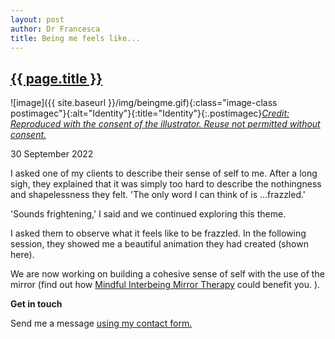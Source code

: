 ```yaml
---
layout: post
author: Dr Francesca
title: Being me feels like...
---
```


 <h2 class="postheader"><a href="{{ site.baseurl }}{{ page.url }}">{{ page.title }}</a></h2>


![image]({{ site.baseurl }}/img/beingme.gif){:class="image-class postimagec"}{:alt="Identity"}{:title="Identity"}{:.postimagec}*<a href="">Credit: Reproduced with the consent of the illustrator. Reuse not permitted without consent.</a>*




<p class="blogdate">30 September 2022</p>


I asked one of my clients to describe their sense of self to me. After a long sigh, they explained that it was simply too hard to describe the nothingness and shapelessness they felt. 'The only word I can think of is ...frazzled.'

'Sounds frightening,' I said and we continued exploring this theme.

I asked them to observe what it feels like to be frazzled. In the following session, they showed me a beautiful animation they had created (shown here).

We are now working on building a cohesive sense of self with the use of the mirror (find out how <a href="https://drfrancesca.co.uk/2020/05/25/Try-mirror-therapy.html">Mindful Interbeing Mirror Therapy</a> could benefit you. ).

<strong>Get in touch</strong>

Send me a message <a href="https://drfrancesca.co.uk/contact">using my contact form.</a>
